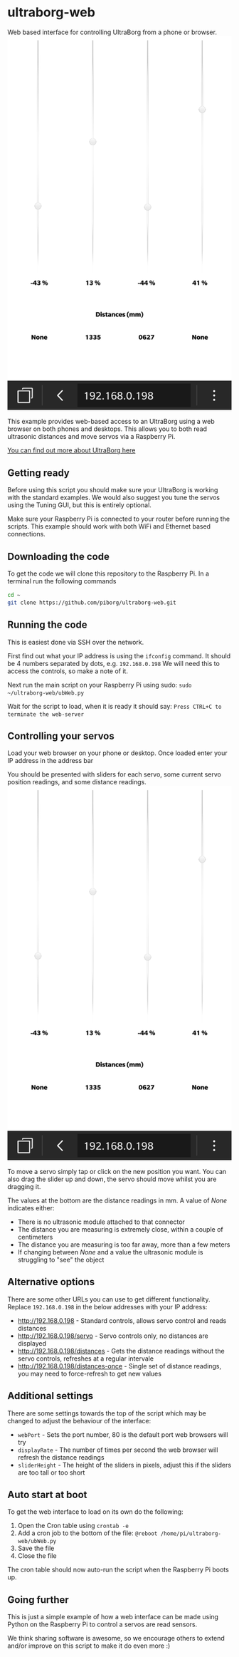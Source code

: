 # ultraborg-web
Web based interface for controlling UltraBorg from a phone or browser.
![](screenshot.png?raw=true)

This example provides web-based access to an UltraBorg using a web browser on both phones and desktops.
This allows you to both read ultrasonic distances and move servos via a Raspberry Pi.

[You can find out more about UltraBorg here](https://www.piborg.org/ultraborg)

## Getting ready
Before using this script you should make sure your UltraBorg is working with the standard examples.
We would also suggest you tune the servos using the Tuning GUI, but this is entirely optional.

Make sure your Raspberry Pi is connected to your router before running the scripts.
This example should work with both WiFi and Ethernet based connections.

## Downloading the code
To get the code we will clone this repository to the Raspberry Pi.
In a terminal run the following commands
```bash
cd ~
git clone https://github.com/piborg/ultraborg-web.git
```

## Running the code
This is easiest done via SSH over the network.

First find out what your IP address is using the `ifconfig` command.
It should be 4 numbers separated by dots, e.g. `192.168.0.198`
We will need this to access the controls, so make a note of it.

Next run the main script on your Raspberry Pi using sudo:
`sudo ~/ultraborg-web/ubWeb.py`

Wait for the script to load, when it is ready it should say:
`Press CTRL+C to terminate the web-server`

## Controlling your servos
Load your web browser on your phone or desktop.
Once loaded enter your IP address in the address bar

You should be presented with sliders for each servo, some current servo position readings, and some distance readings.
![](screenshot.png?raw=true)

To move a servo simply tap or click on the new position you want.
You can also drag the slider up and down, the servo should move whilst you are dragging it. 

The values at the bottom are the distance readings in mm.
A value of *None* indicates either:
* There is no ultrasonic module attached to that connector
* The distance you are measuring is extremely close, within a couple of centimeters
* The distance you are measuring is too far away, more than a few meters
* If changing between *None* and a value the ultrasonic module is struggling to "see" the object

## Alternative options
There are some other URLs you can use to get different functionality.
Replace `192.168.0.198` in the below addresses with your IP address:
* http://192.168.0.198 - Standard controls, allows servo control and reads distances
* http://192.168.0.198/servo - Servo controls only, no distances are displayed
* http://192.168.0.198/distances - Gets the distance readings without the servo controls, refreshes at a regular intervale
* http://192.168.0.198/distances-once - Single set of distance readings, you may need to force-refresh to get new values

## Additional settings
There are some settings towards the top of the script which may be changed to adjust the behaviour of the interface:
* `webPort` - Sets the port number, 80 is the default port web browsers will try
* `displayRate` - The number of times per second the web browser will refresh the distance readings
* `sliderHeight` - The height of the sliders in pixels, adjust this if the sliders are too tall or too short

## Auto start at boot
To get the web interface to load on its own do the following:

1. Open the Cron table using `crontab -e`
2. Add a cron job to the bottom of the file:
   `@reboot /home/pi/ultraborg-web/ubWeb.py`
3. Save the file
4. Close the file

The cron table should now auto-run the script when the Raspberry Pi boots up.

## Going further
This is just a simple example of how a web interface can be made using Python on the Raspberry Pi to control a servos are read sensors.

We think sharing software is awesome, so we encourage others to extend and/or improve on this script to make it do even more :)
